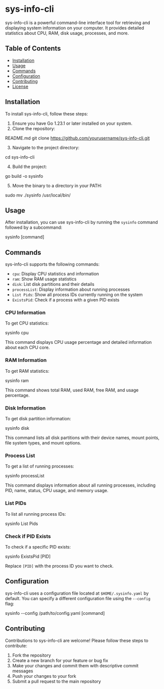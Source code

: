 

# sys-info-cli

sys-info-cli is a powerful command-line interface tool for retrieving and displaying system information on your computer. It provides detailed statistics about CPU, RAM, disk usage, processes, and more.

## Table of Contents

- [Installation](#installation)
- [Usage](#usage)
- [Commands](#commands)
- [Configuration](#configuration)
- [Contributing](#contributing)
- [License](#license)

## Installation

To install sys-info-cli, follow these steps:

1. Ensure you have Go 1.23.1 or later installed on your system.
2. Clone the repository:


README.md
git clone https://github.com/yourusername/sys-info-cli.git

3. Navigate to the project directory:



cd sys-info-cli

4. Build the project:


go build -o sysinfo

5. Move the binary to a directory in your PATH:



sudo mv ./sysinfo /usr/local/bin/


## Usage

After installation, you can use sys-info-cli by running the `sysinfo` command followed by a subcommand:




sysinfo [command]


## Commands

sys-info-cli supports the following commands:

- `cpu`: Display CPU statistics and information
- `ram`: Show RAM usage statistics
- `disk`: List disk partitions and their details
- `processList`: Display information about running processes
- `List Pids`: Show all process IDs currently running on the system
- `ExistsPid`: Check if a process with a given PID exists

### CPU Information

To get CPU statistics:



sysinfo cpu


This command displays CPU usage percentage and detailed information about each CPU core.

### RAM Information

To get RAM statistics:




sysinfo ram


This command shows total RAM, used RAM, free RAM, and usage percentage.

### Disk Information

To get disk partition information:




sysinfo disk


This command lists all disk partitions with their device names, mount points, file system types, and mount options.

### Process List

To get a list of running processes:




sysinfo processList


This command displays information about all running processes, including PID, name, status, CPU usage, and memory usage.

### List PIDs

To list all running process IDs:


sysinfo List Pids


### Check if PID Exists

To check if a specific PID exists:




sysinfo ExistsPid [PID]


Replace `[PID]` with the process ID you want to check.

## Configuration

sys-info-cli uses a configuration file located at `$HOME/.sysinfo.yaml` by default. You can specify a different configuration file using the `--config` flag:



sysinfo --config /path/to/config.yaml [command]


## Contributing

Contributions to sys-info-cli are welcome! Please follow these steps to contribute:

1. Fork the repository
2. Create a new branch for your feature or bug fix
3. Make your changes and commit them with descriptive commit messages
4. Push your changes to your fork
5. Submit a pull request to the main repository
